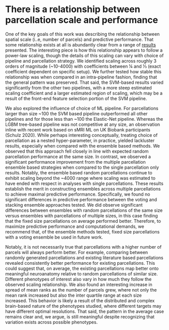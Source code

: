 
# There is a relationship between parcellation scale and performance

One of the key goals of this work was describing the relationship between spatial scale (i..e, number of parcels) and predictive performance.
That some relationship exists at all is abundantly clear from a range of [results](./index#base-experiment-results) presented. The interesting piece is how this relationship appears to follow a power-law scaling, though the details of this scaling can vary with choice of pipeline and parcellation strategy. We identified scaling across roughly 3 orders of magnitude (~10-4000) with coefficients between ¼ and ⅓ (exact coefficient dependent on specific setup). We further tested how stable this relationship was when compared in an intra-pipeline fashion, finding that the general pattern was preserved. That said, the SVM-based results varied significantly from the other two pipelines, with a more steep estimated scaling coefficient and a larger estimated region of scaling, which may be a result of the front-end feature selection portion of the SVM pipeline. 

We also explored the influence of choice of ML pipeline. For parcellations larger than size ~100 the SVM based pipeline outperformed all other pipelines and for those less than ~100 the Elastic-Net pipeline.
Whereas the LGBM tree-based pipeline was not competitive at any size, an observation inline with recent work based on sMRI ML on UK Biobank participants (Schulz 2020).
While perhaps interesting conceptually, treating choice of parcellation as a nested hyper-parameter,
in practice, yielded lackluster results, especially when compared with the ensemble based methods.
We observed that this approach fell closely in line with expected random parcellation performance at the same size.
In contrast, we observed a significant performance improvement from the multiple parcellation ensemble based strategies when compared to the single parcellation only results.
Notably, the ensemble based random parcellations continue to exhibit scaling beyond the ~4000 range where scaling was estimated to have ended with respect in analyses with single parcellations. These results establish the merit in constructing ensembles across multiple parcellations to achieve maximal predictive performance.
Specifically, we found no significant differences in predictive performance between the voting and stacking ensemble approaches tested.
We did observe significant differences between ensembles with random parcellations of the same size versus ensembles with
parcellations of multiple sizes, in this case finding that the fixed size parcellations on average performed better.
Therefore, to maximize predictive performance and computational demands, we recommend that,
of the ensemble methods tested, fixed size parcellations with a voting ensemble be used in future work.

Notably, it is not necessarily true that parcellations with a higher number of parcels will always perform better.
For example, comparing between randomly generated parcellations and existing literature based parcellations
revealed consistently better performance for existing parcellations. This could suggest that, on average,
the existing parcellations map better onto meaningful neuroanatomy relative to random parcellations of similar size.
Different phenotypes of interest also vary in how much they follow the observed scaling relationship.
We also found an interesting increase in spread of mean ranks as the number of parcels grew,
where not only the mean rank increased but also the inter quartile range at each size increased.
This behavior is likely a result of the distributed and complex brain-based nature of the phenotypes studied,
where different targets may have different optimal resolutions.
That said, the pattern in the average case remains clear and, we argue, is still
meaningful despite recognizing that variation exists across possible phenotypes. 


